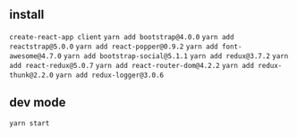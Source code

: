 ## install
`create-react-app client`
`yarn add bootstrap@4.0.0`
`yarn add reactstrap@5.0.0`
`yarn add react-popper@0.9.2`
`yarn add font-awesome@4.7.0`
`yarn add bootstrap-social@5.1.1`
`yarn add redux@3.7.2`
`yarn add react-redux@5.0.7`
`yarn add react-router-dom@4.2.2`
`yarn add redux-thunk@2.2.0`
`yarn add redux-logger@3.0.6`
## dev mode
`yarn start`

